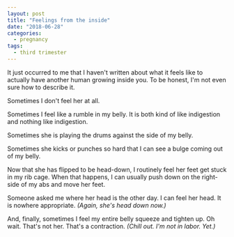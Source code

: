 ```yaml
---
layout: post
title: "Feelings from the inside"
date: "2018-06-28"
categories:
  - pregnancy
tags:
  - third trimester
---
```


It just occurred to me that I haven't written about what it feels like to actually have another human growing inside you. To be honest, I'm not even sure how to describe it.

Sometimes I don't feel her at all.

Sometimes I feel like a rumble in my belly. It is both kind of like indigestion and nothing like indigestion.

Sometimes she is playing the drums against the side of my belly.

Sometimes she kicks or punches so hard that I can see a bulge coming out of my belly.

Now that she has flipped to be head-down, I routinely feel her feet get stuck in my rib cage. When that happens, I can usually push down on the right-side of my abs and move her feet.

Someone asked me where her head is the other day. I can feel her head. It is nowhere appropriate. _(Again, she's head down now.)_

And, finally, sometimes I feel my entire belly squeeze and tighten up. Oh wait. That's not her. That's a contraction. _(Chill out. I'm not in labor. Yet.)_
